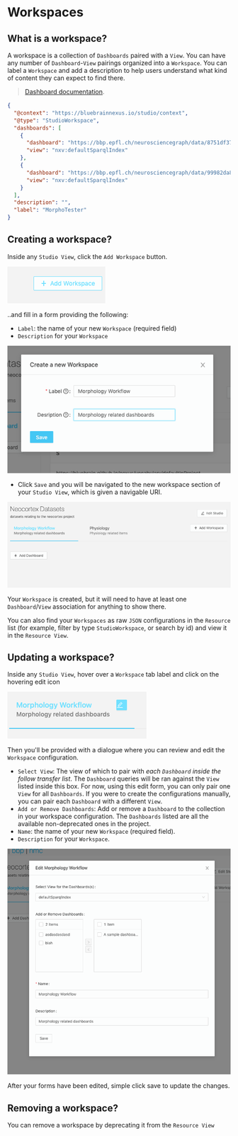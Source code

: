 # Workspaces

## What is a workspace?

A workspace is a collection of `Dashboards` paired with a `View`. You can have any number of `Dashboard`-`View` pairings organized into a `Workspace`.
You can label a `Workspace` and add a description to help users understand what kind of content they can expect to find there.

> [Dashboard documentation](./Workspaces.md).

```json
{
  "@context": "https://bluebrainnexus.io/studio/context",
  "@type": "StudioWorkspace",
  "dashboards": [
    {
      "dashboard": "https://bbp.epfl.ch/neurosciencegraph/data/8751df37-a75f-4858-b174-742264deb4e9",
      "view": "nxv:defaultSparqlIndex"
    },
    {
      "dashboard": "https://bbp.epfl.ch/neurosciencegraph/data/99982da8-ec3a-4f18-9388-a0cc81bfff0c",
      "view": "nxv:defaultSparqlIndex"
    }
  ],
  "description": "",
  "label": "MorphoTester"
}
```

## Creating a workspace?

Inside any `Studio View`, click the `Add Workspace` button.

![Add a workspace](../assets/add-workspace-button.png)

..and fill in a form providing the following:

- `Label`: the name of your new `Workspace` (required field)
- `Description` for your `Workspace`

![Create a workspace form](../assets/create-workspace-form.png)

- Click `Save` and you will be navigated to the new workspace section of your `Studio View`, which is given a navigable URI.

![Empty Workspace Example](../assets/empty-workspace-example.png)

Your `Workspace` is created, but it will need to have at least one `Dashboard`/`View` association for anything to show there.

You can also find your `Workspaces` as raw `JSON` configurations in the `Resource` list (for example, filter by type `StudioWorkspace`, or search by id) and view it in the `Resource View`.

## Updating a workspace?

Inside any `Studio View`, hover over a `Workspace` tab label and click on the hovering edit icon

![Edit a workspace](../assets/edit-workspace-button.png)

Then you'll be provided with a dialogue where you can review and edit the `Workspace` configuration.

- `Select View`: The view of which to pair with _each `Dashboard` inside the follow transfer list_. The `Dashboard` queries will be ran against the `View` listed inside this box. For now, using this edit form, you can only pair one `View` for all `Dashboards`. If you were to create the configurations manually, you can pair each `Dashboard` with a different `View`.
- `Add or Remove Dashboards`: Add or remove a `Dashboard` to the collection in your workspace configuration. The `Dashboards` listed are all the available non-deprecated ones in the project.
- `Name`: the name of your new `Workspace` (required field).
- `Description` for your `Workspace`.

![Workspace Updating Form](../assets/edit-workspace-form.png)

After your forms have been edited, simple click save to update the changes.

## Removing a workspace?

You can remove a workspace by deprecating it from the `Resource View`
